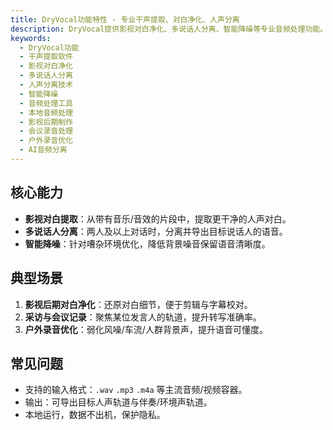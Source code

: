 ```yaml
---
title: DryVocal功能特性 - 专业干声提取、对白净化、人声分离
description: DryVocal提供影视对白净化、多说话人分离、智能降噪等专业音频处理功能。支持本地处理，保护隐私，适用于影视后期、会议记录、户外录音等场景。
keywords:
  - DryVocal功能
  - 干声提取软件
  - 影视对白净化
  - 多说话人分离
  - 人声分离技术
  - 智能降噪
  - 音频处理工具
  - 本地音频处理
  - 影视后期制作
  - 会议录音处理
  - 户外录音优化
  - AI音频分离
---
```


## 核心能力

- **影视对白提取**：从带有音乐/音效的片段中，提取更干净的人声对白。
- **多说话人分离**：两人及以上对话时，分离并导出目标说话人的语音。
- **智能降噪**：针对嘈杂环境优化，降低背景噪音保留语音清晰度。

## 典型场景

1. **影视后期对白净化**：还原对白细节，便于剪辑与字幕校对。
2. **采访与会议记录**：聚焦某位发言人的轨道，提升转写准确率。
3. **户外录音优化**：弱化风噪/车流/人群背景声，提升语音可懂度。

## 常见问题

- 支持的输入格式：`.wav` `.mp3` `.m4a` 等主流音频/视频容器。
- 输出：可导出目标人声轨道与伴奏/环境声轨道。
- 本地运行，数据不出机，保护隐私。


